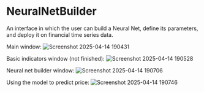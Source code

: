 # NeuralNetBuilder

An interface in which the user can build a Neural Net, define its parameters, and deploy it on financial time series data.

Main window:
![Screenshot 2025-04-14 190431](https://github.com/user-attachments/assets/3744272e-0cad-49d2-aa5e-80ef4e9af716)

Basic indicators window (not finished):
![Screenshot 2025-04-14 190528](https://github.com/user-attachments/assets/1ef45c6c-a0bc-476b-8557-19aa751e7bb2)

Neural net builder window:
![Screenshot 2025-04-14 190706](https://github.com/user-attachments/assets/de348a29-9149-44f1-8db8-b8f4fdd1a933)

Using the model to predict price:
![Screenshot 2025-04-14 190746](https://github.com/user-attachments/assets/290daaab-486b-416b-b4e5-d4bb620a6251)
